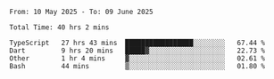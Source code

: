 <!--START_SECTION:waka-->

```abap
From: 10 May 2025 - To: 09 June 2025

Total Time: 40 hrs 2 mins

TypeScript   27 hrs 43 mins  █████████████████░░░░░░░░   67.44 %
Dart         9 hrs 20 mins   █████▓░░░░░░░░░░░░░░░░░░░   22.73 %
Other        1 hr 4 mins     ▓░░░░░░░░░░░░░░░░░░░░░░░░   02.61 %
Bash         44 mins         ▒░░░░░░░░░░░░░░░░░░░░░░░░   01.80 %
```

<!--END_SECTION:waka-->
